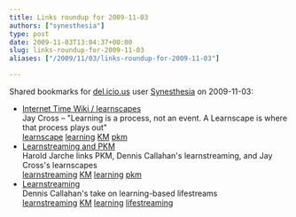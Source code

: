 ```yaml
---
title: Links roundup for 2009-11-03
authors: ["synesthesia"]
type: post
date: 2009-11-03T13:04:37+00:00
slug: links-roundup-for-2009-11-03 
aliases: ["/2009/11/03/links-roundup-for-2009-11-03"]

---
```

Shared bookmarks for [del.icio.us][1] user [Synesthesia][2] on 2009-11-03:

  * [Internet Time Wiki / learnscapes][3]  
    Jay Cross &#8211; "Learning is a process, not an event. A Learnscape is where that process plays out"  
    [learnscape][4] [learning][5] [KM][6] [pkm][7] 
  * [Learnstreaming and PKM][8]  
    Harold Jarche links PKM, Dennis Callahan's learnstreaming, and Jay Cross's learnscapes  
    [learnstreaming][9] [KM][6] [learning][5] [pkm][7] 
  * [Learnstreaming][10]  
    Dennis Callahan's take on learning-based lifestreams  
    [learnstreaming][9] [KM][6] [learning][5] [lifestreaming][11]

 [1]: https://del.icio.us/
 [2]: https://del.icio.us/synesthesia
 [3]: https://internettime.pbworks.com/learnscapes
 [4]: https://delicious.com/synesthesia/learnscape
 [5]: https://delicious.com/synesthesia/learning
 [6]: https://delicious.com/synesthesia/KM
 [7]: https://delicious.com/synesthesia/pkm
 [8]: https://www.jarche.com/2009/10/learnstreaming-and-pkm
 [9]: https://delicious.com/synesthesia/learnstreaming
 [10]: https://denniscallahan.posterous.com/
 [11]: https://delicious.com/synesthesia/lifestreaming